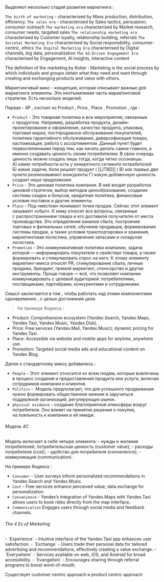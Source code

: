 Выделяют несколько стадий развития маркетинга : 

`The birth of marketing` - characterised by Mass production, distribution, efficiency.
`The sales era` - characterised by Sales tactics, persuasion, consumer outreach
`The marketing era` characterised by Market research, consumer needs, targeted sales
`The relationship marketing era` characterised by Customer loyalty, relationship building, referrals
`The Societal Marketing Era` characterised by Social responsibility, consumer- centric, ethics
`The Digital Marketing Era` characterised by Digital channels, big data, personalization
`The AI-Driven Engagement Era` characterised by Engagement, AI insights, interactive content

The definition of the marketing by Kotler : Marketing is the social process by which individuals and groups obtain what they need and want through creating and exchanging products and value with others.

Маркетинговый микс - концепция, которая описывает важные для маркетинга элементы. Это неотъемлемая часть маркетинговой стратегии. Есть несколько моделей. 

Первая - 4P , состоит из Product , Price , Place , Promotion , где : 
- `Product` - Это товарная политика и все мероприятия, связанные с продуктом. Например, разработка продукта, дизайн-проектирование и оформление, качество продукта, упаковка, торговая марка, постпродажное обслуживание покупателей, политика гарантийного обслуживания, диверсификация товара, кастомизация, работа с ассортиментом. Данный пункт будет первостепенными перед тем, как начать делать самое главное, а именно создавать ценность своим потребителем. В свою очередь ценность можно создать лишь тогда, когда четко осознаешь:
	A) _какие потребности есть у конкретного сегмента потребителей_ 
	Б) _какие задачи, боли решает продукт_ ( [[JTBD]] ) 
	В) _как первые два пункта реализовывают конкуренты_
	Г) _какую добавочную ценность создает наше предложение_
- `Price` - Это ценовая политика компании. В неё входит разработка ценовой стратегии, выбор методов ценообразования, создание системы скидок и бонусов, кредитная политика, финансовые условия поставок и другие элементы.
- `Place` - Под «местом» понимают точки продаж. Сейчас этот элемент называют «сбыт». К нему относят все вопросы, связанные с распространением товара и его доставкой получателю от места производства. Это определение каналов сбыта, построение торговых и филиальных сетей, обучение продавцов, формирование системы продаж, а также условия транспортировки и хранения, маркетинговая логистика, управление запасами и складская логистика.
- `Promotion` - Это коммуникативная политика компании, задача которой — информировать покупателя о свойствах товара, а также формировать и стимулировать спрос на него. К этому элементу маркетинг-микса относят PR, стимулирование сбыта, личные продажи, брендинг, прямой маркетинг, спонсорство и другие инструменты. Проще говоря — всё, что позволяет компании коммуницировать с целевой аудиторией: потребителями, поставщиками, партнёрами, конкурентами и сотрудниками.

Смысл заключается в том , чтобы работать над этими компонентами одновременно , с целью достижения цели. 

> На примере Яндекса :
- Product: Comprehensive ecosystem (Yandex.Search, Yandex.Maps, Yandex.Taxi,  Yandex.Music, Yandex.Disk).
- Price: Free services (Yandex.Mail, Yandex.Music); dynamic pricing for Yandex.Taxi.
- Place: Accessible via website and mobile apps for anytime, anywhere use.
- Promotion: Targeted social media ads and educational content on Yandex Blog.


Далее к стандартному миксу добавились : 
- `People` - Этот элемент относится ко всем людям, которые вовлечены в процесс создания и предоставления продукта или услуги, включая сотрудников компании и клиентов.
- `Politics` -  Модель предполагает, что для успешного продвижения нужно формировать общественное мнение и заручиться поддержкой организаций, регулирующих рынок.
- `physical evidence` - создание благоприятной атмосферы вокруг потребителя. Оно влияет на принятие решения о покупке, на лояльность к компании и её имидж.

<h6>Модель 4C</h6>
Модель включает в себя четыре элемента:
- нужды и желания потребителей, потребительская ценность (customer value);
- расходы потребителя (cost);
- удобство для потребителя (convenience);
- коммуникация (communication).

На примере Яндекса : 
- `Consumer` -  User surveys inform personalized recommendations in Yandex.Search and Yandex.Music.
- `Cost` -  Free services enhance perceived value; data exchange for personalization.
- `Convenience` -  Yandex’s integration of Yandex.Maps with Yandex.Taxi allows users to book rides directly from the map interface..
- `Communication`  Engages users through social media and feedback channels.

<h6>The 4 Es of Marketing</h6>
- `Experience` -  Intuitive interface of the Yandex.Taxi app enhances user satisfaction.
- `Exchange` -  Users trade their personal data for tailored advertising and recommendations,
effectively creating a value exchange.
- `Everywhere` -  Services available on web, iOS, and Android for broad accessibility.
- `Evangelism` -  Encourages sharing through referral programs to boost word-of-mouth.


Существует customer centric approach и product centric approach 

